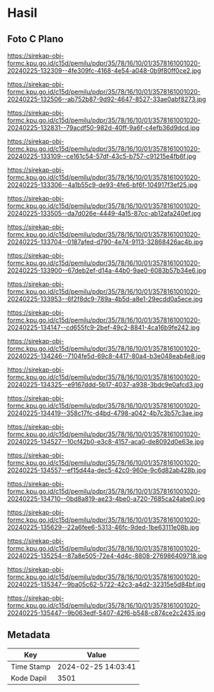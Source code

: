 # Hasil

## Foto C Plano

https://sirekap-obj-formc.kpu.go.id/c15d/pemilu/pdpr/35/78/16/10/01/3578161001020-20240225-132309--4fe309fc-4168-4e54-a048-0b9f80ff0ce2.jpg

https://sirekap-obj-formc.kpu.go.id/c15d/pemilu/pdpr/35/78/16/10/01/3578161001020-20240225-132506--ab752b87-9d92-4647-8527-33ae0abf8273.jpg

https://sirekap-obj-formc.kpu.go.id/c15d/pemilu/pdpr/35/78/16/10/01/3578161001020-20240225-132831--79acdf50-982d-40ff-9a6f-c4efb36d9dcd.jpg

https://sirekap-obj-formc.kpu.go.id/c15d/pemilu/pdpr/35/78/16/10/01/3578161001020-20240225-133109--ce161c54-57df-43c5-b757-c91215e4fb6f.jpg

https://sirekap-obj-formc.kpu.go.id/c15d/pemilu/pdpr/35/78/16/10/01/3578161001020-20240225-133306--4a1b55c9-de93-4fe6-bf6f-104917f3ef25.jpg

https://sirekap-obj-formc.kpu.go.id/c15d/pemilu/pdpr/35/78/16/10/01/3578161001020-20240225-133505--da7d026e-4449-4a15-87cc-ab12afa240ef.jpg

https://sirekap-obj-formc.kpu.go.id/c15d/pemilu/pdpr/35/78/16/10/01/3578161001020-20240225-133704--0187afed-d790-4e74-9113-32868426ac4b.jpg

https://sirekap-obj-formc.kpu.go.id/c15d/pemilu/pdpr/35/78/16/10/01/3578161001020-20240225-133900--67deb2ef-d14a-44b0-9ae0-6083b57b34e6.jpg

https://sirekap-obj-formc.kpu.go.id/c15d/pemilu/pdpr/35/78/16/10/01/3578161001020-20240225-133953--6f2f8dc9-789a-4b5d-a8e1-29ecdd0a5ece.jpg

https://sirekap-obj-formc.kpu.go.id/c15d/pemilu/pdpr/35/78/16/10/01/3578161001020-20240225-134147--cd655fc9-2bef-49c2-8841-4ca16b9fe242.jpg

https://sirekap-obj-formc.kpu.go.id/c15d/pemilu/pdpr/35/78/16/10/01/3578161001020-20240225-134246--7104fe5d-69c8-4417-80a4-b3e048eab4e8.jpg

https://sirekap-obj-formc.kpu.go.id/c15d/pemilu/pdpr/35/78/16/10/01/3578161001020-20240225-134325--e9167ddd-5b17-4037-a938-3bdc9e0afcd3.jpg

https://sirekap-obj-formc.kpu.go.id/c15d/pemilu/pdpr/35/78/16/10/01/3578161001020-20240225-134419--358c17fc-d4bd-4798-a042-4b7c3b57c3ae.jpg

https://sirekap-obj-formc.kpu.go.id/c15d/pemilu/pdpr/35/78/16/10/01/3578161001020-20240225-134527--10cf42b0-e3c8-4157-aca0-de8092d0e63e.jpg

https://sirekap-obj-formc.kpu.go.id/c15d/pemilu/pdpr/35/78/16/10/01/3578161001020-20240225-134557--ef15d44a-dec5-42c0-960e-9c6d82ab428b.jpg

https://sirekap-obj-formc.kpu.go.id/c15d/pemilu/pdpr/35/78/16/10/01/3578161001020-20240225-134710--0bd8a819-ae23-4be0-a720-7685ca24abe0.jpg

https://sirekap-obj-formc.kpu.go.id/c15d/pemilu/pdpr/35/78/16/10/01/3578161001020-20240225-135629--22a6fee6-5313-46fc-9ded-1be63111e08b.jpg

https://sirekap-obj-formc.kpu.go.id/c15d/pemilu/pdpr/35/78/16/10/01/3578161001020-20240225-135254--87a8e505-72e4-4d4c-8808-276986409718.jpg

https://sirekap-obj-formc.kpu.go.id/c15d/pemilu/pdpr/35/78/16/10/01/3578161001020-20240225-135347--9ba05c62-5722-42c3-a4d2-32315e5d84bf.jpg

https://sirekap-obj-formc.kpu.go.id/c15d/pemilu/pdpr/35/78/16/10/01/3578161001020-20240225-135447--9b063edf-5407-42f6-b548-c874ce2c2435.jpg


## Metadata

| Key        | Value               |
| ---------- | ------------------- |
| Time Stamp | 2024-02-25 14:03:41 |
| Kode Dapil | 3501                |



